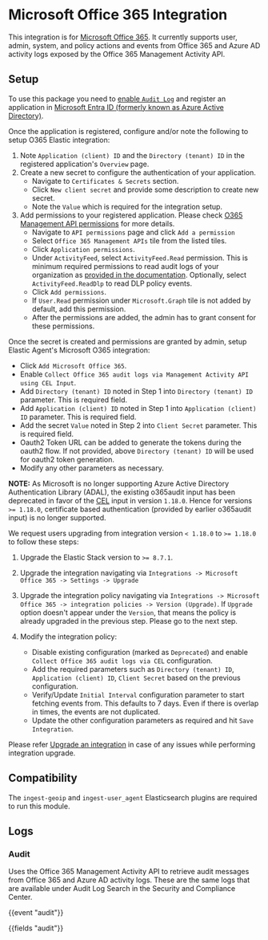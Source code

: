 # Microsoft Office 365 Integration

This integration is for [Microsoft Office 365](https://docs.microsoft.com/en-us/previous-versions/office/office-365-api/). It currently supports user, admin, system, and policy actions and events from Office 365 and Azure AD activity logs exposed by the Office 365 Management Activity API.

## Setup

To use this package you need to [enable `Audit Log`](https://learn.microsoft.com/en-us/purview/audit-log-enable-disable) and register an application in [Microsoft Entra ID (formerly known as Azure Active Directory)](https://www.microsoft.com/en-us/security/business/identity-access/microsoft-entra-id).

Once the application is registered, configure and/or note the following to setup O365 Elastic integration:
1. Note `Application (client) ID` and the `Directory (tenant) ID` in the registered application's `Overview` page.
2. Create a new secret to configure the authentication of your application. 
    - Navigate to `Certificates & Secrets` section.
    - Click `New client secret` and provide some description to create new secret.
    - Note the `Value` which is required for the integration setup.
3. Add permissions to your registered application. Please check [O365 Management API permissions](https://learn.microsoft.com/en-us/office/office-365-management-api/get-started-with-office-365-management-apis#specify-the-permissions-your-app-requires-to-access-the-office-365-management-apis) for more details.
    - Navigate to `API permissions` page and click `Add a permission`
    - Select `Office 365 Management APIs` tile from the listed tiles.
    - Click `Application permissions`.
    - Under `ActivityFeed`, select `ActivityFeed.Read` permission. This is minimum required permissions to read audit logs of your organization as [provided in the documentation](https://learn.microsoft.com/en-us/office/office-365-management-api/office-365-management-activity-api-reference). Optionally, select `ActivityFeed.ReadDlp` to read DLP policy events.
    - Click `Add permissions`. 
    - If `User.Read` permission under `Microsoft.Graph` tile is not added by default, add this permission.
    - After the permissions are added, the admin has to grant consent for these permissions.

Once the secret is created and permissions are granted by admin, setup Elastic Agent's Microsoft O365 integration:
- Click `Add Microsoft Office 365`.
- Enable `Collect Office 365 audit logs via Management Activity API using CEL Input`.
- Add `Directory (tenant) ID` noted in Step 1 into `Directory (tenant) ID` parameter. This is required field.
- Add `Application (client) ID` noted in Step 1 into `Application (client) ID` parameter. This is required field.
- Add the secret `Value` noted in Step 2 into `Client Secret` parameter. This is required field.
- Oauth2 Token URL can be added to generate the tokens during the oauth2 flow. If not provided, above `Directory (tenant) ID` will be used for oauth2 token generation.
- Modify any other parameters as necessary.


**NOTE:** As Microsoft is no longer supporting Azure Active Directory Authentication Library (ADAL), the existing o365audit input has been deprecated in favor of the [CEL](https://www.elastic.co/guide/en/beats/filebeat/current/filebeat-input-cel.html) input in version `1.18.0`. Hence for versions `>= 1.18.0`, certificate based authentication (provided by earlier o365audit input) is no longer supported. 

We request users upgrading from integration version `< 1.18.0` to `>= 1.18.0` to follow these steps:

1. Upgrade the Elastic Stack version to `>= 8.7.1`.
2. Upgrade the integration navigating via `Integrations -> Microsoft Office 365 -> Settings -> Upgrade`
3. Upgrade the integration policy navigating via `Integrations -> Microsoft Office 365 -> integration policies -> Version (Upgrade)`. If `Upgrade` option doesn't appear under the `Version`, that means the policy is already upgraded in the previous step. Please go to the next step.
4. Modify the integration policy:
    
    * Disable existing configuration (marked as `Deprecated`) and enable `Collect Office 365 audit logs via CEL` configuration.
    * Add the required parameters such as `Directory (tenant) ID`, `Application (client) ID`, `Client Secret` based on the previous configuration.
    * Verify/Update `Initial Interval` configuration parameter to start fetching events from. This defaults to 7 days. Even if there is overlap in times, the events are not duplicated.
    * Update the other configuration parameters as required and hit `Save Integration`.

Please refer [Upgrade an integration](https://www.elastic.co/guide/en/fleet/current/upgrade-integration.html) in case of any issues while performing integration upgrade.

## Compatibility

The `ingest-geoip` and `ingest-user_agent` Elasticsearch plugins are required to run this module.

## Logs

### Audit

Uses the Office 365 Management Activity API to retrieve audit messages from Office 365 and Azure AD activity logs. These are the same logs that are available under Audit Log Search in the Security and Compliance Center.

{{event "audit"}}

{{fields "audit"}}
